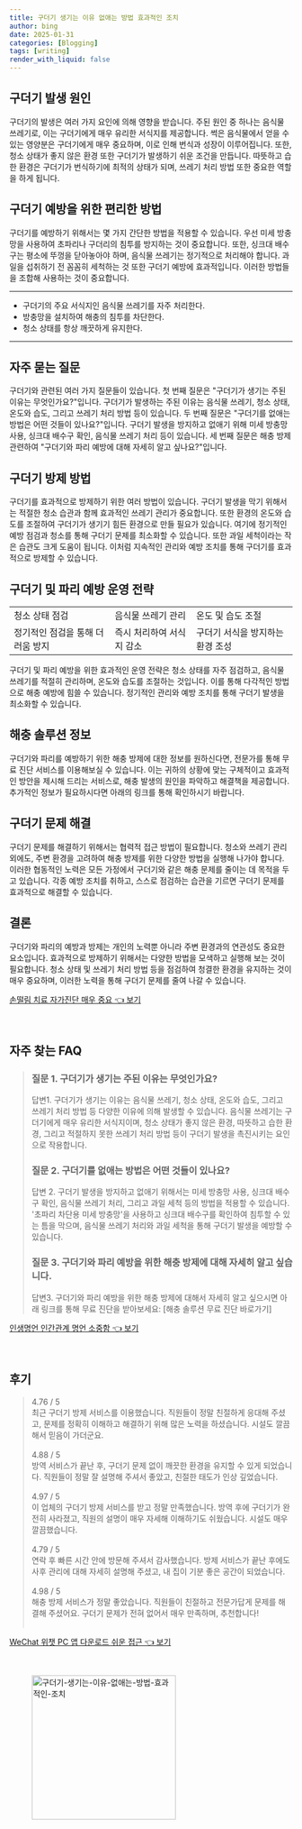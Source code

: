 ```yaml
---
title: 구더기 생기는 이유 없애는 방법 효과적인 조치
author: bing
date: 2025-01-31
categories: [Blogging]
tags: [writing]
render_with_liquid: false
---
```



<h2 id='구더기_발생원인'>구더기 발생 원인</h2>

<p>구더기의 발생은 여러 가지 요인에 의해 영향을 받습니다. 주된 원인 중 하나는 음식물 쓰레기로, 이는 구더기에게 매우 유리한 서식지를 제공합니다. 썩은 음식물에서 얻을 수 있는 영양분은 구더기에게 매우 중요하며, 이로 인해 번식과 성장이 이루어집니다. 또한, 청소 상태가 좋지 않은 환경 또한 구더기가 발생하기 쉬운 조건을 만듭니다. 따뜻하고 습한 환경은 구더기가 번식하기에 최적의 상태가 되며, 쓰레기 처리 방법 또한 중요한 역할을 하게 됩니다.</p>

<h2 id='구더기_예방_편리한_방법'>구더기 예방을 위한 편리한 방법</h2>

<p>구더기를 예방하기 위해서는 몇 가지 간단한 방법을 적용할 수 있습니다. 우선 미세 방충망을 사용하여 초파리나 구더리의 침투를 방지하는 것이 중요합니다. 또한, 싱크대 배수구는 평소에 뚜껑을 닫아놓아야 하며, 음식물 쓰레기는 정기적으로 처리해야 합니다. 과일을 섭취하기 전 꼼꼼히 세척하는 것 또한 구더기 예방에 효과적입니다. 이러한 방법들을 조합해 사용하는 것이 중요합니다.</p>

<hr />

<ul>
    <li>구더기의 주요 서식지인 음식물 쓰레기를 자주 처리한다.</li>
    <li>방충망을 설치하여 해충의 침투를 차단한다.</li>
    <li>청소 상태를 항상 깨끗하게 유지한다.</li>
</ul>

<hr />

<h2 id='자주_묻는_질문'>자주 묻는 질문</h2>

<p>구더기와 관련된 여러 가지 질문들이 있습니다. 첫 번째 질문은 "구더기가 생기는 주된 이유는 무엇인가요?"입니다. 구더기가 발생하는 주된 이유는 음식물 쓰레기, 청소 상태, 온도와 습도, 그리고 쓰레기 처리 방법 등이 있습니다. 두 번째 질문은 "구더기를 없애는 방법은 어떤 것들이 있나요?"입니다. 구더기 발생을 방지하고 없애기 위해 미세 방충망 사용, 싱크대 배수구 확인, 음식물 쓰레기 처리 등이 있습니다. 세 번째 질문은 해충 방제 관련하여 "구더기와 파리 예방에 대해 자세히 알고 싶나요?"입니다.</p>

<h2 id='구더기_방제_방법'>구더기 방제 방법</h2>

<p>구더기를 효과적으로 방제하기 위한 여러 방법이 있습니다. 구더기 발생을 막기 위해서는 적절한 청소 습관과 함께 효과적인 쓰레기 관리가 중요합니다. 또한 환경의 온도와 습도를 조절하여 구더기가 생기기 힘든 환경으로 만들 필요가 있습니다. 여기에 정기적인 예방 점검과 청소를 통해 구더기 문제를 최소화할 수 있습니다. 또한 과일 세척이라는 작은 습관도 크게 도움이 됩니다. 이처럼 지속적인 관리와 예방 조치를 통해 구더기를 효과적으로 방제할 수 있습니다.</p>

<h2 id='구더기_및_파리_예방_운영전략'>구더기 및 파리 예방 운영 전략</h2>

<table>
    <tr>
        <td>청소 상태 점검</td>
        <td>음식물 쓰레기 관리</td>
        <td>온도 및 습도 조절</td>
    </tr>
    <tr>
        <td>정기적인 점검을 통해 더러움 방지</td>
        <td>즉시 처리하여 서식지 감소</td>
        <td>구더기 서식을 방지하는 환경 조성</td>
    </tr>
</table>

<p>구더기 및 파리 예방을 위한 효과적인 운영 전략은 청소 상태를 자주 점검하고, 음식물 쓰레기를 적절히 관리하며, 온도와 습도를 조절하는 것입니다. 이를 통해 다각적인 방법으로 해충 예방에 힘쓸 수 있습니다. 정기적인 관리와 예방 조치를 통해 구더기 발생을 최소화할 수 있습니다.</p>

<h2 id='해충_솔루션_정보'>해충 솔루션 정보</h2>

<p>구더기와 파리를 예방하기 위한 해충 방제에 대한 정보를 원하신다면, 전문가를 통해 무료 진단 서비스를 이용해보실 수 있습니다. 이는 귀하의 상황에 맞는 구체적이고 효과적인 방안을 제시해 드리는 서비스로, 해충 발생의 원인을 파악하고 해결책을 제공합니다. 추가적인 정보가 필요하시다면 아래의 링크를 통해 확인하시기 바랍니다.</p>

<h2 id='구더기_문제_해결'>구더기 문제 해결</h2>

<p>구더기 문제를 해결하기 위해서는 협력적 접근 방법이 필요합니다. 청소와 쓰레기 관리 외에도, 주변 환경을 고려하여 해충 방제를 위한 다양한 방법을 실행해 나가야 합니다. 이러한 협동적인 노력은 모든 가정에서 구더기와 같은 해충 문제를 줄이는 데 목적을 두고 있습니다. 각종 예방 조치를 취하고, 스스로 점검하는 습관을 기르면 구더기 문제를 효과적으로 해결할 수 있습니다.</p>

<h2 id='결론'>결론</h2>

<p>구더기와 파리의 예방과 방제는 개인의 노력뿐 아니라 주변 환경과의 연관성도 중요한 요소입니다. 효과적으로 방제하기 위해서는 다양한 방법을 모색하고 실행해 보는 것이 필요합니다. 청소 상태 및 쓰레기 처리 방법 등을 점검하여 청결한 환경을 유지하는 것이 매우 중요하며, 이러한 노력을 통해 구더기 문제를 줄여 나갈 수 있습니다.</p>


<p><a class="click-button" title="손떨림 치료 자가진단 매우 중요" href="https://24nara.github.io/posts/%EC%86%90%EB%96%A8%EB%A6%BC-%EC%B9%98%EB%A3%8C-%EC%9E%90%EA%B0%80%EC%A7%84%EB%8B%A8-%EB%A7%A4%EC%9A%B0-%EC%A4%91%EC%9A%94/" rel="dofollow">손떨림 치료 자가진단 매우 중요 👈 보기</a></p><br>
<h2 id='자주_찾는_FAQ'>자주 찾는 FAQ</h2>
<div itemscope="" itemtype="https://schema.org/FAQPage"> 
<blockquote> 
<div itemscope="" itemprop="mainEntity" itemtype="https://schema.org/Question"> 
<h3 itemprop="name">질문 1. 구더기가 생기는 주된 이유는 무엇인가요?</h3> 
<div itemscope="" itemprop="acceptedAnswer" itemtype="https://schema.org/Answer"> 
<span itemprop="text"> 
<p>답변1. 구더기가 생기는 이유는 음식물 쓰레기, 청소 상태, 온도와 습도, 그리고 쓰레기 처리 방법 등 다양한 이유에 의해 발생할 수 있습니다. 음식물 쓰레기는 구더기에게 매우 유리한 서식지이며, 청소 상태가 좋지 않은 환경, 따뜻하고 습한 환경, 그리고 적절하지 못한 쓰레기 처리 방법 등이 구더기 발생을 촉진시키는 요인으로 작용합니다.</p> 
</span> 
</div> 
</div> 

<div itemscope="" itemprop="mainEntity" itemtype="https://schema.org/Question"> 
<h3 itemprop="name">질문 2. 구더기를 없애는 방법은 어떤 것들이 있나요?</h3> 
<div itemscope="" itemprop="acceptedAnswer" itemtype="https://schema.org/Answer"> 
<span itemprop="text"> 
<p>답변 2. 구더기 발생을 방지하고 없애기 위해서는 미세 방충망 사용, 싱크대 배수구 확인, 음식물 쓰레기 처리, 그리고 과일 세척 등의 방법을 적용할 수 있습니다. '초파리 차단용 미세 방충망'을 사용하고 싱크대 배수구를 확인하여 침투할 수 있는 틈을 막으며, 음식물 쓰레기 처리와 과일 세척을 통해 구더기 발생을 예방할 수 있습니다.</p> 
</span> 
</div> 
</div> 

<div itemscope="" itemprop="mainEntity" itemtype="https://schema.org/Question"> 
<h3 itemprop="name">질문 3. 구더기와 파리 예방을 위한 해충 방제에 대해 자세히 알고 싶습니다.</h3> 
<div itemscope="" itemprop="acceptedAnswer" itemtype="https://schema.org/Answer"> 
<span itemprop="text"> 
<p>답변3. 구더기와 파리 예방을 위한 해충 방제에 대해서 자세히 알고 싶으시면 아래 링크를 통해 무료 진단을 받아보세요: [해충 솔루션 무료 진단 바로가기]</p> 
</span> 
</div> 
</div> 
</blockquote> 
</div>
<p><a class="click-button" title="인생명언 인간관계 명언 소중함" href="https://24nara.github.io/posts/%EC%9D%B8%EC%83%9D%EB%AA%85%EC%96%B8-%EC%9D%B8%EA%B0%84%EA%B4%80%EA%B3%84-%EB%AA%85%EC%96%B8-%EC%86%8C%EC%A4%91%ED%95%A8/" rel="dofollow">인생명언 인간관계 명언 소중함 👈 보기</a></p><br>
<h2 id='후기'>후기</h2>
<div itemscope itemtype="https://schema.org/Product">
  <blockquote>
  <div itemprop="review" itemscope itemtype="https://schema.org/Review">
      <div itemprop="reviewRating" itemscope itemtype="https://schema.org/Rating"> <span itemprop="ratingValue">4.76</span> / <span itemprop="bestRating">5</span> </div>
      <span itemprop="reviewBody">최근 구더기 방제 서비스를 이용했습니다. 직원들이 정말 친절하게 응대해 주셨고, 문제를 정확히 이해하고 해결하기 위해 많은 노력을 하셨습니다. 시설도 깔끔해서 믿음이 가더군요.</span>
  </div>
  <br>
  <div itemprop="review" itemscope itemtype="https://schema.org/Review">
      <div itemprop="reviewRating" itemscope itemtype="https://schema.org/Rating"> <span itemprop="ratingValue">4.88</span> / <span itemprop="bestRating">5</span> </div>
      <span itemprop="reviewBody">방역 서비스가 끝난 후, 구더기 문제 없이 깨끗한 환경을 유지할 수 있게 되었습니다. 직원들이 정말 잘 설명해 주셔서 좋았고, 친절한 태도가 인상 깊었습니다.</span>
  </div>
  <br>
  <div itemprop="review" itemscope itemtype="https://schema.org/Review">
      <div itemprop="reviewRating" itemscope itemtype="https://schema.org/Rating"> <span itemprop="ratingValue">4.97</span> / <span itemprop="bestRating">5</span> </div>
      <span itemprop="reviewBody">이 업체의 구더기 방제 서비스를 받고 정말 만족했습니다. 방역 후에 구더기가 완전히 사라졌고, 직원의 설명이 매우 자세해 이해하기도 쉬웠습니다. 시설도 매우 깔끔했습니다.</span>
  </div>
  <br>
  <div itemprop="review" itemscope itemtype="https://schema.org/Review">
      <div itemprop="reviewRating" itemscope itemtype="https://schema.org/Rating"> <span itemprop="ratingValue">4.79</span> / <span itemprop="bestRating">5</span> </div>
      <span itemprop="reviewBody">연락 후 빠른 시간 안에 방문해 주셔서 감사했습니다. 방제 서비스가 끝난 후에도 사후 관리에 대해 자세히 설명해 주셨고, 내 집이 기분 좋은 공간이 되었습니다.</span>
  </div>
  <br>
  <div itemprop="review" itemscope itemtype="https://schema.org/Review">
      <div itemprop="reviewRating" itemscope itemtype="https://schema.org/Rating"> <span itemprop="ratingValue">4.98</span> / <span itemprop="bestRating">5</span> </div>
      <span itemprop="reviewBody">해충 방제 서비스가 정말 좋았습니다. 직원들이 친절하고 전문가답게 문제를 해결해 주셨어요. 구더기 문제가 전혀 없어서 매우 만족하며, 추천합니다!</span>
  </div>
  <br>
  </blockquote>
</div>
<p><a class="click-button" title="WeChat 위챗 PC 앱 다운로드 쉬운 접근" href="https://24nara.github.io/posts/WeChat-%EC%9C%84%EC%B1%97-PC-%EC%95%B1-%EB%8B%A4%EC%9A%B4%EB%A1%9C%EB%93%9C-%EC%89%AC%EC%9A%B4-%EC%A0%91%EA%B7%BC/" rel="dofollow">WeChat 위챗 PC 앱 다운로드 쉬운 접근 👈 보기</a></p><br>
<figure class="image"><img src="https://24nara.github.io/assets/img/thumbnail/구더기-생기는-이유-없애는-방법-효과적인-조치.webp" alt="구더기-생기는-이유-없애는-방법-효과적인-조치" width="256" height="256"></figure>